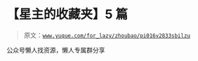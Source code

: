 # 【星主的收藏夹】5 篇

> 原文：[`www.yuque.com/for_lazy/zhoubao/pi016v2833sbilzu`](https://www.yuque.com/for_lazy/zhoubao/pi016v2833sbilzu)

公众号懒人找资源，懒人专属群分享